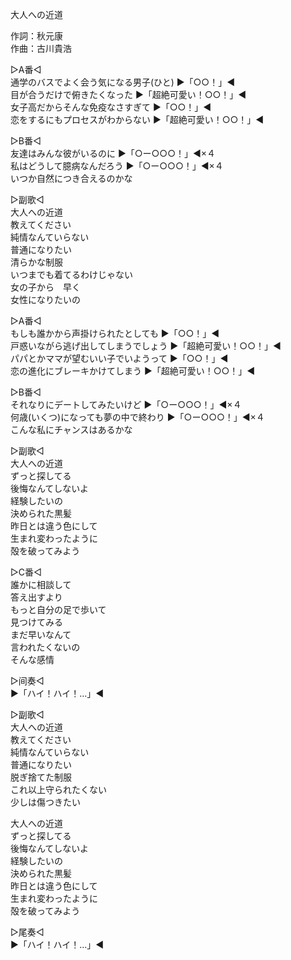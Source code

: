 大人への近道  
  
作詞：秋元康  
作曲：古川貴浩  
  
▷A番◁  
通学のバスでよく会う気になる男子(ひと) ▶「○○！」◀   
目が合うだけで俯きたくなった ▶「超絶可愛い！○○！」◀   
女子高だからそんな免疫なさすぎて ▶「○○！」◀   
恋をするにもプロセスがわからない ▶「超絶可愛い！○○！」◀   
  
▷B番◁  
友達はみんな彼がいるのに ▶「○ー○○○！」◀×４  
私はどうして臆病なんだろう ▶「○ー○○○！」◀×４  
いつか自然につき合えるのかな  
  
▷副歌◁  
大人への近道  
教えてください  
純情なんていらない  
普通になりたい  
清らかな制服  
いつまでも着てるわけじゃない  
女の子から　早く  
女性になりたいの  
  
▷A番◁  
もしも誰かから声掛けられたとしても ▶「○○！」◀   
戸惑いながら逃げ出してしまうでしょう ▶「超絶可愛い！○○！」◀   
パパとかママが望むいい子でいようって ▶「○○！」◀   
恋の進化にブレーキかけてしまう ▶「超絶可愛い！○○！」◀   
  
▷B番◁  
それなりにデートしてみたいけど ▶「○ー○○○！」◀×４  
何歳(いくつ)になっても夢の中で終わり ▶「○ー○○○！」◀×４  
こんな私にチャンスはあるかな  
  
▷副歌◁  
大人への近道  
ずっと探してる  
後悔なんてしないよ  
経験したいの  
決められた黒髪  
昨日とは違う色にして  
生まれ変わったように  
殻を破ってみよう  
  
▷C番◁  
誰かに相談して  
答え出すより  
もっと自分の足で歩いて  
見つけてみる  
まだ早いなんて  
言われたくないの  
そんな感情  
  
▷间奏◁  
▶「ハイ！ハイ！…」◀  
  
▷副歌◁  
大人への近道  
教えてください  
純情なんていらない  
普通になりたい  
脱ぎ捨てた制服  
これ以上守られたくない  
少しは傷つきたい  
  
大人への近道  
ずっと探してる  
後悔なんてしないよ  
経験したいの  
決められた黒髪  
昨日とは違う色にして  
生まれ変わったように  
殻を破ってみよう  
  
▷尾奏◁  
▶「ハイ！ハイ！…」◀   

